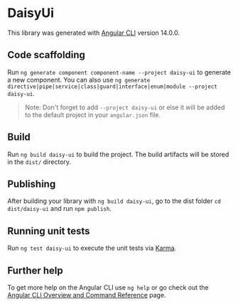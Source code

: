 # DaisyUi

This library was generated with [Angular CLI](https://github.com/angular/angular-cli) version 14.0.0.

## Code scaffolding

Run `ng generate component component-name --project daisy-ui` to generate a new component. You can also use `ng generate directive|pipe|service|class|guard|interface|enum|module --project daisy-ui`.
> Note: Don't forget to add `--project daisy-ui` or else it will be added to the default project in your `angular.json` file. 

## Build

Run `ng build daisy-ui` to build the project. The build artifacts will be stored in the `dist/` directory.

## Publishing

After building your library with `ng build daisy-ui`, go to the dist folder `cd dist/daisy-ui` and run `npm publish`.

## Running unit tests

Run `ng test daisy-ui` to execute the unit tests via [Karma](https://karma-runner.github.io).

## Further help

To get more help on the Angular CLI use `ng help` or go check out the [Angular CLI Overview and Command Reference](https://angular.io/cli) page.
